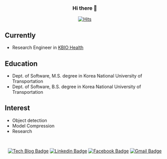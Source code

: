 
  <div align=center>
  
  ### Hi there 👋
	
  [![Hits](https://hits.seeyoufarm.com/api/count/incr/badge.svg?url=https%3A%2F%2Fgithub.com%2F94JuHo)](https://94JuHo.github.io) 
	
  </div>
  
## Currently
- Research Engineer in [KBIO Health](https://kbiohealth.kr)

## Education
- Dept. of Software, M.S. degree in Korea National University of Transportation
- Dept. of Software, B.S. degree in Korea National University of Transportation

## Interest
- Object detection
- Model Compression
- Research

<br>

<div align=center>
  
  [![Tech Blog Badge](http://img.shields.io/badge/-Tech%20blog-black?style=flat-square&logo=github&link=https://94juho.github.io/)](https://94juho.github.io/)
  [![Linkedin Badge](https://img.shields.io/badge/-LinkedIn-blue?style=flat-square&logo=Linkedin&logoColor=white&link=https://www.linkedin.com/in/ryan-juho-jung-b4074a193/)](https://www.linkedin.com/in/ryan-juho-jung-b4074a193/)
  [![Facebook Badge](https://img.shields.io/badge/facebook-1877f2?style=flat-square&logo=facebook&logoColor=white&link=https://www.facebook.com/RyanJung1994)](https://www.facebook.com/RyanJung1994)
  [![Gmail Badge](https://img.shields.io/badge/Gmail-d14836?style=flat-square&logo=Gmail&logoColor=white&link=mailto:jjs1005k@gmail.com)](mailto:jjs1005k@gmail.com)
  
</div>
